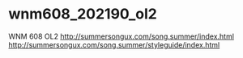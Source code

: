 # wnm608_202190_ol2
WNM 608 OL2
http://summersongux.com/song.summer/index.html
http://summersongux.com/song.summer/styleguide/index.html
